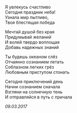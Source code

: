 Я увлекусь счастливо  
Сегодня праздник неба!  
Узнала мир пытливо,  
Твоя блестящая победа  

Мечтай душой без края  
Придумывай желаний  
И волей твердо воплощая  
Добавь надежных знаний  

Ты будешь океаном слёз  
Отчаянно сознанием летать  
Соблазном легких грёз  
Любовным приступом стонать  

Сегодня приключений день  
Начни сознанием сначала  
Взгляни на солнечную тень  
И отправляйся в путь с причала  

*09.03.2017*